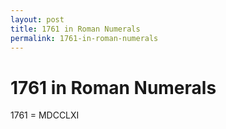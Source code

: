 ```yaml
---
layout: post
title: 1761 in Roman Numerals
permalink: 1761-in-roman-numerals
---
```


# 1761 in Roman Numerals

1761 = MDCCLXI
